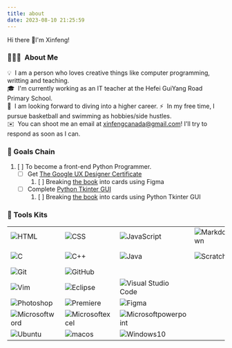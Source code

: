 ```yaml
---
title: about
date: 2023-08-10 21:25:59
---
```


Hi there 👋I'm Xinfeng!
### 👨🏻‍💻 &nbsp;About Me
💡 &nbsp;I am a person who loves creative things like computer programming, writting and teaching.\
🎓 &nbsp;I'm currently working as an IT teacher at the Hefei GuiYang Road Primary School.\
👯 &nbsp;I am looking forward to diving into a higher career.
⚡ &nbsp;In my free time, I pursue basketball and swimming as hobbies/side hustles.\
✉️ &nbsp;You can shoot me an email at xinfengcanada@gmail.com! I'll try to respond as soon as I can.
 
<!--
**goshinh/goshinh** is a ✨ _special_ ✨ repository because its `README.md` (this file) appears on your GitHub profile.

Here are some ideas to get you started:

- 🔭 I’m currently working on ...
- 🌱 I’m currently learning ...
- 👯 I’m looking to collaborate on ...
- 🤔 I’m looking for help with ...
- 💬 Ask me about ...
- 📫 How to reach me: ...
- 😄 Pronouns: ...
- ⚡ Fun fact: ...
-->


### 🎯 Goals Chain

1. [ ] To become a front-end Python Programmer.
    - [ ] Get [The Google UX Designer Certificate](https://www.coursera.org/learn/foundations-user-experience-design)
        1. [ ] Breaking [the book](https://www.amazon.com/Apprenticeship-Patterns-Guidance-Aspiring-Craftsman/dp/0596518382) into cards using Figma
    - [ ] Complete [Python Tkinter GUI](https://www.youtube.com/watch?v=TuLxsvK4svQ&ab_channel=BroCode)
        1. [ ] Breaking [the book](https://www.amazon.com/Apprenticeship-Patterns-Guidance-Aspiring-Craftsman/dp/0596518382) into cards using Python Tkinter GUI
        
  
### 🧰 Tools Kits

<table>
  
<!--Web Program Languages -->
  <tr>
    <td>
      <img alt="HTML" src="https://img.shields.io/badge/-HTML-333333?style=flat&logo=HTML5&labelColor=grey&color=%239e9e9e">
    </td>
    <td>
      <img alt="CSS" src="https://img.shields.io/badge/-CSS-333333?style=flat&logo=CSS3&labelColor=grey&color=%239e9e9e">
    </td>
    <td>
      <img alt="JavaScript" src="https://img.shields.io/badge/-JavaScript-333333?style=flat&logo=javascript&labelColor=grey&color=%239e9e9e">
    </td>
    <td>
      <img alt="Markdown" src="https://img.shields.io/badge/-Markdown-333333?style=flat&logo=markdown&labelColor=grey&color=%239e9e9e">
    </td>
  </tr>

<!--Program Languages -->
  <tr>
    <td>
      <img alt="C" src="https://img.shields.io/badge/-C-333333?style=flat&logo=C&labelColor=grey&color=%239e9e9e">
    </td>
    <td>
      <img alt="C++" src="https://img.shields.io/badge/-C++-333333?style=flat&logo=C%2B%2B&labelColor=grey&color=%239e9e9e">
    </td>
    <td>
      <img alt="Java" src="https://img.shields.io/badge/Java-333333?style=flat&label=Java&labelColor=grey&color=%239e9e9e">
    </td>
    <td>
      <img alt="Scratch" src="https://img.shields.io/badge/Scratch-333333?style=flat&logo=scratch&labelColor=grey&color=%239e9e9e">
    </td>
    <td>
      <img alt="Python" src="https://img.shields.io/badge/-Python-333333?style=flat&logo=python&labelColor=grey&color=%239e9e9e">
    </td>
  </tr>
  
<!--Version control -->
  <tr>
    <td>
      <img alt="Git" src="https://img.shields.io/badge/-Git-333333?style=flat&logo=git&labelColor=grey&color=%239e9e9e">
    </td>
    <td>
      <img alt="GitHub" src="https://img.shields.io/badge/-GitHub-333333?style=flat&logo=github&labelColor=grey&color=%239e9e9e">
    </td>
  </tr>
  
<!--Editor or IDE -->
  <tr>
    <td>
      <img alt="Vim" src="https://img.shields.io/badge/-Vim-333333?style=flat&logo=VIM&logoColor=019733&labelColor=grey&color=%239e9e9e">
    </td>
    <td>
      <img alt="Eclipse" src="https://img.shields.io/badge/-Eclipse-333333?style=flat&logo=eclipse-ide&labelColor=grey&color=%239e9e9e">
    </td>
    <td>
      <img alt="Visual Studio Code" src="https://img.shields.io/badge/-Visual%20Studio%20Code-333333?style=flat&logo=visual-studio-code&labelColor=grey&color=%239e9e9e">
    </td>
  </tr>

<!--Grapic Tools -->
  <tr>
    <td>
      <img alt="Photoshop" src="https://img.shields.io/badge/-Photoshop-333333?style=flat&logo=adobe-photoshop&labelColor=grey&color=%239e9e9e">
    </td>
    <td>
      <img alt="Premiere" src="https://img.shields.io/badge/-Premiere-333333?style=flat&logo=adobe-premiere-pro&labelColor=grey&color=%239e9e9e">
    </td>
    <td>
      <img alt="Figma" src="https://img.shields.io/badge/Figma-333333?style=flat&logo=figma&labelColor=grey&color=%239e9e9e">
    </td>
  </tr>

<!--Office Suit -->
  <tr>
    <td>
      <img alt="Microsoftword" src="https://img.shields.io/badge/Word-333333?style=flat&logo=microsoftword&labelColor=grey&color=%239e9e9e">
    </td>
    <td>
      <img alt="Microsoftexcel" src="https://img.shields.io/badge/Excel-333333?style=flat&logo=microsoftexcel&labelColor=grey&color=%239e9e9e">
    </td>
    <td>
      <img alt="Microsoftpowerpoint" src="https://img.shields.io/badge/Powerpoint-333333?style=flat&logo=microsoftpowerpoint&labelColor=grey&color=%239e9e9e">
    </td>
  </tr>
<!--OS -->
  <tr>
    <td>
      <img alt="Ubuntu" src="https://img.shields.io/badge/Ubuntu-333333?style=flat&logo=ubuntu&labelColor=grey&color=%239e9e9e">
    </td>
    <td>
      <img alt="macos" src="https://img.shields.io/badge/Macos-333333?style=flat&logo=macos&labelColor=grey&color=%239e9e9e">
    </td>
    <td>
      <img alt="Windows10" src="https://img.shields.io/badge/Windows10-333333?style=flat&logo=windows10&labelColor=grey&color=%239e9e9e">
    </td>
  </tr>
</table>

